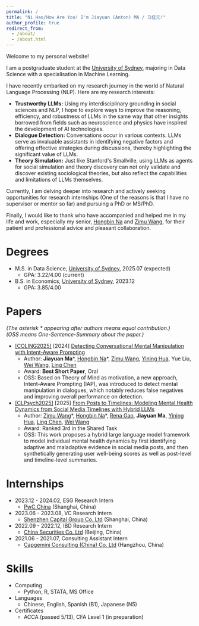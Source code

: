 ```yaml
---
permalink: /
title: "Ni Hao/How Are You! I'm Jiayuan (Anton) MA / 马佳元!"
author_profile: true
redirect_from: 
  - /about/
  - /about.html
---
```

Welcome to my personal website!

I am a postgraduate student at the [University of Sydney](https://www.sydney.edu.au/), 
majoring in Data Science with a specialisation in Machine Learning.

I have recently embarked on my research journey in the world of Natural Language Processing (NLP).
Here are my research interests:

* **Trustworthy LLMs:** Using my interdisciplinary grounding in social sciences and NLP, I hope to explore ways to improve the reasoning, efficiency, and robustness of LLMs in the same way that other insights borrowed from fields such as neuroscience and physics have inspired the development of AI technologies.
* **Dialogue Detection:** Conversations occur in various contexts. LLMs serve as invaluable assistants in identifying negative factors and offering effective strategies during discussions, thereby highlighting the significant value of LLMs.
* **Theory Simulation:** Just like Stanford's Smallville, using LLMs as agents for social simulation and theory discovery can not only validate and discover existing sociological theories, but also reflect the capabilities and limitations of LLMs themselves.

Currently, I am delving deeper into research 
and actively seeking opportunities for research internships 
(One of the reasons is that I have no supervisor or mentor so far) and pursuing a PhD or MS/PhD.

Finally, I would like to thank 
who have accompanied and helped me in my life and work, 
especially my senior, [Hongbin Na](https://hongbin-ze.github.io/) and [Zimu Wang](https://www.zimuwang.net/), 
for their patient and professional advice and pleasant collaboration.

# Degrees
* M.S. in Data Science, [University of Sydney](https://www.sydney.edu.au/), 2025.07 (expected)
  * GPA: 3.22/4.00 (current)
* B.S. in Economics, [University of Sydney](https://www.sydney.edu.au/), 2023.12
  * GPA: 3.85/4.00

# Papers
*(The  asterisk \* appearing after authors means equal contribution.)* \
*(OSS means One-Sentence-Summary about the paper.)*

* [[COLING2025]](https://coling2025.org/) [2024] [Detecting Conversational Mental Manipulation with Intent-Aware Prompting](https://arxiv.org/abs/2412.08414)
  * Author: **Jiayuan Ma**\*, [Hongbin Na](https://hongbin-ze.github.io/)\*, [Zimu Wang](https://www.zimuwang.net/), [Yining Hua](https://ningkko.github.io/), Yue Liu, [Wei Wang](https://scholar.google.co.uk/citations?user=YPHIHq0AAAAJ&hl=en), [Ling Chen](https://scholar.google.com.au/citations?user=L5aYWQcAAAAJ&hl=en)
  * Award: **Best Short Paper**, Oral
  * OSS: Based on Theory of Mind as motivation, a new approach, Intent-Aware Prompting (IAP), was introduced to detect mental manipulation in dialogues, which notably reduces false negatives and improving overall performance on detection.
* [[CLPsych2025]](https://clpsych.org/) [2025] [From Posts to Timelines: Modeling Mental Health Dynamics from Social Media Timelines with Hybrid LLMs](https://aclanthology.org/2025.clpsych-1.21.pdf)
  * Author: [Zimu Wang](https://www.zimuwang.net/)\*, [Hongbin Na](https://hongbin-ze.github.io/)\*, [Rena Gao](https://www.linkedin.com/in/rena-gao-72a71a113/), **Jiayuan Ma**, [Yining Hua](https://ningkko.github.io/), [Ling Chen](https://scholar.google.com.au/citations?user=L5aYWQcAAAAJ&hl=en), [Wei Wang](https://scholar.google.co.uk/citations?user=YPHIHq0AAAAJ&hl=en)
  * Award: Ranked 3rd in the Shared Task
  * OSS: This work proposes a hybrid large language model framework to model individual mental health dynamics by first identifying adaptive and maladaptive evidence in social media posts, and then synthetically generating user well-being scores as well as post-level and timeline-level summaries.

# Internships
* 2023.12 - 2024.02, ESG Research Intern
  * [PwC China](https://www.pwccn.com/en.html) (Shanghai, China)
* 2023.06 - 2023.08, VC Research Intern
  * [Shenzhen Capital Group Co. Ltd](https://www.szvc.com.cn/en) (Shanghai, China)
* 2022.09 - 2022.12, IBD Research Intern
  * [China Securities Co. Ltd](https://www.group.citic/en/) (Beijing, China)
* 2021.06 - 2021.07, Consulting Assistant Intern
  * [Capgemini Consulting (China) Co. Ltd](https://www.capgemini.com/cn-zh) (Hangzhou, China)

# Skills
* Computing
  * Python, R, STATA, MS Office
* Languages
  * Chinese, English, Spanish (B1), Japanese (N5)
* Certificates
  * ACCA (passed 5/13), CFA Level 1 (in preparation)